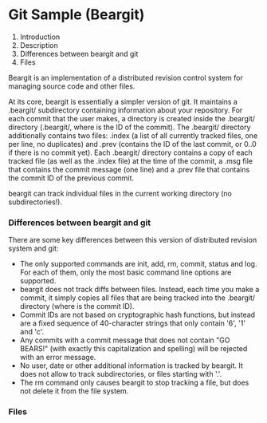 # Git Sample (Beargit)

1. Introduction
2. Description
3. Differences between beargit and git
4. Files


Beargit is an implementation of a distributed revision control system for managing source code and other files. 

At its core, beargit is essentially a simpler version of git. It maintains a .beargit/ subdirectory containing information about your repository.  For each commit that the user makes, a directory is created inside the .beargit/ directory (.beargit/<ID>, where <ID> is the ID of the commit). The .beargit/ directory additionally contains two files: .index (a list of all currently tracked files, one per line, no duplicates) and .prev (contains the ID of the last commit, or 0..0 if there is no commit yet).  Each .beargit/<ID> directory contains a copy of each tracked file (as well as the .index file) at the time of the commit, a .msg file that contains the commit message (one line) and a .prev file that contains the commit ID of the previous commit.

beargit can track individual files in the current working directory (no subdirectories!).

### Differences between beargit and git

   There are some key differences between this version of distributed revision system and git:
* The only supported commands are init, add, rm, commit, status and log. For each of them, only the most basic command line options are supported.
* beargit does not track diffs between files. Instead, each time you make a commit, it simply copies all files that are being tracked into the .beargit/<ID> directory (where <ID> is the commit ID).
* Commit IDs are not based on cryptographic hash functions, but instead are a fixed sequence of 40-character strings that only contain '6', '1' and 'c'.
* Any commits with a commit message that does not contain "GO BEARS!" (with exactly this capitalization and spelling) will be rejected with an error message.
* No user, date or other additional information is tracked by beargit. It does not allow to track subdirectories, or files starting with '.'.
* The rm command only causes beargit to stop tracking a file, but does not delete it from the file system.

### Files
